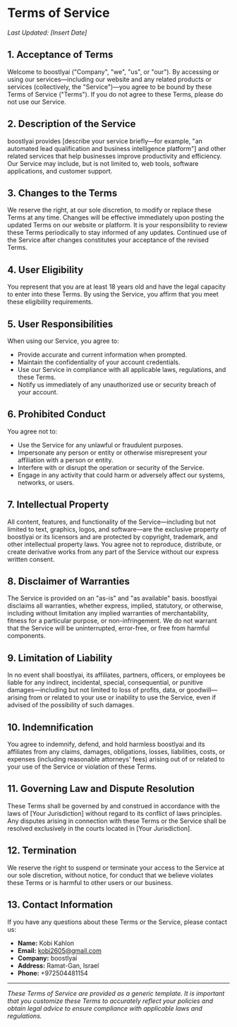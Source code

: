 # Terms of Service

_Last Updated: [Insert Date]_

## 1. Acceptance of Terms

Welcome to boostlyai ("Company", "we", "us", or "our"). By accessing or using our services—including our website and any related products or services (collectively, the "Service")—you agree to be bound by these Terms of Service ("Terms"). If you do not agree to these Terms, please do not use our Service.

## 2. Description of the Service

boostlyai provides [describe your service briefly—for example, "an automated lead qualification and business intelligence platform"] and other related services that help businesses improve productivity and efficiency. Our Service may include, but is not limited to, web tools, software applications, and customer support.

## 3. Changes to the Terms

We reserve the right, at our sole discretion, to modify or replace these Terms at any time. Changes will be effective immediately upon posting the updated Terms on our website or platform. It is your responsibility to review these Terms periodically to stay informed of any updates. Continued use of the Service after changes constitutes your acceptance of the revised Terms.

## 4. User Eligibility

You represent that you are at least 18 years old and have the legal capacity to enter into these Terms. By using the Service, you affirm that you meet these eligibility requirements.

## 5. User Responsibilities

When using our Service, you agree to:
- Provide accurate and current information when prompted.
- Maintain the confidentiality of your account credentials.
- Use our Service in compliance with all applicable laws, regulations, and these Terms.
- Notify us immediately of any unauthorized use or security breach of your account.

## 6. Prohibited Conduct

You agree not to:
- Use the Service for any unlawful or fraudulent purposes.
- Impersonate any person or entity or otherwise misrepresent your affiliation with a person or entity.
- Interfere with or disrupt the operation or security of the Service.
- Engage in any activity that could harm or adversely affect our systems, networks, or users.

## 7. Intellectual Property

All content, features, and functionality of the Service—including but not limited to text, graphics, logos, and software—are the exclusive property of boostlyai or its licensors and are protected by copyright, trademark, and other intellectual property laws. You agree not to reproduce, distribute, or create derivative works from any part of the Service without our express written consent.

## 8. Disclaimer of Warranties

The Service is provided on an "as-is" and "as available" basis. boostlyai disclaims all warranties, whether express, implied, statutory, or otherwise, including without limitation any implied warranties of merchantability, fitness for a particular purpose, or non-infringement. We do not warrant that the Service will be uninterrupted, error-free, or free from harmful components.

## 9. Limitation of Liability

In no event shall boostlyai, its affiliates, partners, officers, or employees be liable for any indirect, incidental, special, consequential, or punitive damages—including but not limited to loss of profits, data, or goodwill—arising from or related to your use or inability to use the Service, even if advised of the possibility of such damages.

## 10. Indemnification

You agree to indemnify, defend, and hold harmless boostlyai and its affiliates from any claims, damages, obligations, losses, liabilities, costs, or expenses (including reasonable attorneys' fees) arising out of or related to your use of the Service or violation of these Terms.

## 11. Governing Law and Dispute Resolution

These Terms shall be governed by and construed in accordance with the laws of [Your Jurisdiction] without regard to its conflict of laws principles. Any disputes arising in connection with these Terms or the Service shall be resolved exclusively in the courts located in [Your Jurisdiction].

## 12. Termination

We reserve the right to suspend or terminate your access to the Service at our sole discretion, without notice, for conduct that we believe violates these Terms or is harmful to other users or our business.

## 13. Contact Information

If you have any questions about these Terms or the Service, please contact us:

- **Name:** Kobi Kahlon  
- **Email:** [kobi2605@gmail.com](mailto:kobi2605@gmail.com)  
- **Company:** boostlyai  
- **Address:** Ramat-Gan, Israel
- **Phone:** +972504481154

---

*These Terms of Service are provided as a generic template. It is important that you customize these Terms to accurately reflect your policies and obtain legal advice to ensure compliance with applicable laws and regulations.*
